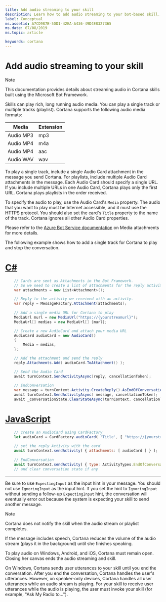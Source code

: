 ```yaml
---
title: Add audio streaming to your skill
description: Learn how to add audio streaming to your bot-based skill.
label: Conceptual
ms.assetid: A7CD987E-5DD1-42EA-A436-49D4E8327365
ms.date: 07/08/2019
ms.topic: article

keywords: cortana
---
```


# Add audio streaming to your skill

> [!NOTE]
> This documentation provides details about streaming audio in Cortana skills built using the Microsoft Bot Framework.
>

Skills can play rich, long running audio media. You can play a single track or multiple tracks (playlist). Cortana supports the following audio media formats:

|Media|Extension
|-|-
|Audio MP3|mp3
|Audio MP4|m4a
|Audio MP4|aac
|Audio WAV|wav

To play a single track, include a single Audio Card attachment in the message you send Cortana. For playlists, include multiple Audio Card attachments in the message. Each Audio Card should specify a single URL. If you include multiple URLs in one Audio Card, Cortana plays only the first URL. Cortana plays playlists in the order received. 

To specify the audio to play, use the Audio Card's `Media` property. The audio that you want to play must be Internet accessible, and it must use the HTTPS protocol. You should also set the card's `Title` property to the name of the track. Cortana ignores all other Audio Card properties.

Please refer to the [Azure Bot Service documentation](https://docs.microsoft.com/azure/bot-service/bot-builder-howto-add-media-attachments?view=azure-bot-service-4.0) on Media attachments for more details.

The following example shows how to add a single track for Cortana to play and stop the conversation.

# [C#](#tab/cs)

```csharp
    // Cards are sent as Attachments in the Bot Framework.
    // So we need to create a list of attachments for the reply activity.
    var attachments = new List<Attachment>();

    // Reply to the activity we received with an activity.
    var reply = MessageFactory.Attachment(attachments);
    
    // Add a single media URL for Cortana to play
    MediaUrl murl = new MediaUrl("https://{yourstreamurl}");
    MediaUrl[] medias = new MediaUrl[] {murl};

    // Create a new AudioCard and attach your media URL
    AudioCard audioCard = new AudioCard()
    {
        Media = medias,
    };

    // Add the attachment and send the reply
    reply.Attachments.Add( audioCard.ToAttachment() );

    // Send the Audio Card
    await turnContext.SendActivityAsync(reply, cancellationToken);
    
    // EndConversation
    var message = turnContext.Activity.CreateReply().AsEndOfConversationActivity();
    await turnContext.SendActivityAsync( message, cancellationToken);
    await _conversationState.ClearStateAsync(turnContext, cancellationToken); // if you have state
```

# [JavaScript](#tab/js)

```javascript
    // create an AudioCard using CardFactory
    let audioCard = CardFactory.audioCard( 'Title', [ "https://{yourstreamurl}" ] );
    
    // set the reply Activity with the card
    await turnContext.sendActivity( { attachments: [ audioCard ] } );
    
    // EndConversation
    await turnContext.sendActivity( { type: ActivityTypes.EndOfConversation, code: EndOfConversationCodes.CompletedSuccessfully } );
    // and clear conversation state if any
```

---

Be sure to use `ExpectingInput` as the input hint in your message. You should not use `IgnoringInput` as the input hint. If you set the hint to `IgnoringInput` without sending a follow-up `ExpectingInput` hint, the conversation will eventually error out because the system is expecting your skill to send another message.

> [!NOTE]
> Cortana does not notify the skill when the audio stream or playlist completes.

If the message includes speech, Cortana reduces the volume of the audio stream (plays it in the background) until she finishes speaking.

To play audio on Windows, Android, and iOS, Cortana must remain open. Closing her canvas ends the audio streaming and skill.

On Windows, Cortana sends user utterances to your skill until you end the conversation. After you end the conversation, Cortana handles the user's utterances. However, on speaker-only devices, Cortana handles all user utterances while an audio stream is playing. For your skill to receive user utterances while the audio is playing, the user must invoke your skill (for example, "Ask My Radio to...").
